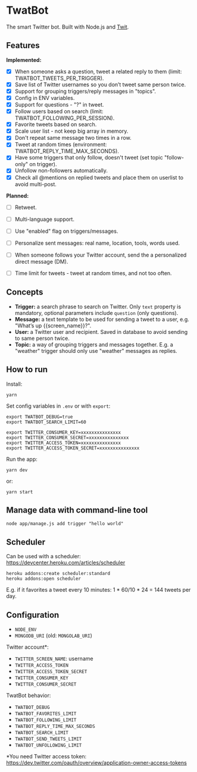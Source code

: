 # TwatBot

The smart Twitter bot. Built with Node.js and [Twit](https://github.com/ttezel/twit).


## Features

**Implemented:**

- [x] When someone asks a question, tweet a related reply to them (limit: TWATBOT_TWEETS_PER_TRIGGER).
- [x] Save list of Twitter usernames so you don’t tweet same person twice.
- [x] Support for grouping triggers/reply messages in "topics".
- [x] Config in ENV variables.
- [x] Support for questions - "?" in tweet.
- [x] Follow users based on search (limit: TWATBOT_FOLLOWING_PER_SESSION).
- [x] Favorite tweets based on search.
- [x] Scale user list - not keep big array in memory.
- [x] Don't repeat same message two times in a row.
- [x] Tweet at random times (environment: TWATBOT_REPLY_TIME_MAX_SECONDS).
- [x] Have some triggers that only follow, doesn't tweet (set topic "follow-only" on trigger).
- [x] Unfollow non-followers automatically.
- [x] Check all @mentions on replied tweets and place them on userlist to avoid multi-post.

**Planned:**

- [ ] Retweet.
- [ ] Multi-language support.
- [ ] Use "enabled" flag on triggers/messages.
- [ ] Personalize sent messages: real name, location, tools, words used.
- [ ] When someone follows your Twitter account, send the a personalized direct message (DM).
- [ ] Time limit for tweets - tweet at random times, and not too often.


## Concepts

* **Trigger:** a search phrase to search on Twitter. Only `text` property is mandatory, optional parameters include `question` (only questions).
* **Message:** a text template to be used for sending a tweet to a user, e.g. "What’s up {{screen_name}}?".
* **User:** a Twitter user and recipient. Saved in database to avoid sending to same person twice.
* **Topic:** a way of grouping triggers and messages together. E.g. a "weather" trigger should only use "weather" messages as replies.


## How to run

Install:

	yarn

Set config variables in `.env` or with `export`:

	export TWATBOT_DEBUG=true
	export TWATBOT_SEARCH_LIMIT=60

	export TWITTER_CONSUMER_KEY=xxxxxxxxxxxxxxx
	export TWITTER_CONSUMER_SECRET=xxxxxxxxxxxxxxx
	export TWITTER_ACCESS_TOKEN=xxxxxxxxxxxxxxx
	export TWITTER_ACCESS_TOKEN_SECRET=xxxxxxxxxxxxxxx

Run the app:

	yarn dev

or:

	yarn start


## Manage data with command-line tool

	node app/manage.js add trigger "hello world"


## Scheduler

Can be used with a scheduler: https://devcenter.heroku.com/articles/scheduler

	heroku addons:create scheduler:standard
	heroku addons:open scheduler


E.g. if it favorites a tweet every 10 minutes: 1 * 60/10 * 24 = 144 tweets per day.


## Configuration

- `NODE_ENV`
- `MONGODB_URI` (old: `MONGOLAB_URI`)

Twitter account*:

- `TWITTER_SCREEN_NAME`: username
- `TWITTER_ACCESS_TOKEN`
- `TWITTER_ACCESS_TOKEN_SECRET`
- `TWITTER_CONSUMER_KEY`
- `TWITTER_CONSUMER_SECRET`

TwatBot behavior:

- `TWATBOT_DEBUG`
- `TWATBOT_FAVORITES_LIMIT`
- `TWATBOT_FOLLOWING_LIMIT`
- `TWATBOT_REPLY_TIME_MAX_SECONDS`
- `TWATBOT_SEARCH_LIMIT`
- `TWATBOT_SEND_TWEETS_LIMIT`
- `TWATBOT_UNFOLLOWING_LIMIT`

*You need Twitter access token: https://dev.twitter.com/oauth/overview/application-owner-access-tokens

